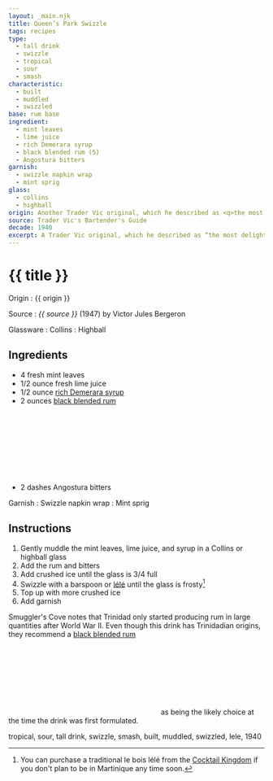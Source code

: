 ```yaml
---
layout: _main.njk
title: Queen’s Park Swizzle
tags: recipes
type:
  - tall drink
  - swizzle
  - tropical
  - sour
  - smash
characteristic:
  - built
  - muddled
  - swizzled
base: rum base
ingredient:
  - mint leaves
  - lime juice
  - rich Demerara syrup
  - black blended rum (5)
  - Angostura bitters
garnish: 
  - swizzle napkin wrap
  - mint sprig
glass:
  - collins
  - highball
origin: Another Trader Vic original, which he described as <q>the most delightful form of anesthesia given out today.</q> The drink is named named after the Queen's Park Hotel located in Trinidad's Port of Spain.
source: Trader Vic's Bartender's Guide
decade: 1940
excerpt: A Trader Vic original, which he described as “the most delightful form of anesthesia given out today.” The drink is named named after the Queen's Park Hotel located in Trinidad's Port of Spain.
---
```


<!-- markdownlint-disable MD025 -->
# {{ title }}
<!-- markdownlint-enable MD025 -->

Origin
  : {{ origin }}

Source
  : <cite><span data-pagefind-filter="Source">{{ source }}</span></cite> (1947) by  Victor Jules Bergeron

Glassware
  : <span data-pagefind-filter="Glassware">Collins</span>
  : <span data-pagefind-filter="Glassware">Highball</span>

## Ingredients

- 4 fresh mint leaves
- 1/2 ounce fresh lime juice
- 1/2 ounce [rich Demerara syrup](/mixes/2-1-simple-syrup)
- 2 ounces [black blended rum](/11-rum-black-blended/)<icon-l space="1em" class="bigger" label="(5)"><span class="with-icon"><svg class="icon"><use href="/assets/images/icons/circle-5.svg#circle-5"></use></svg></span></icon-l>
- 2 dashes Angostura bitters

Garnish
  : <span data-pagefind-filter="Garnish">Swizzle napkin wrap</span>
  : <span data-pagefind-filter="Garnish">Mint sprig</span>

## Instructions

1. Gently muddle the mint leaves, lime juice, and syrup in a Collins or highball glass
2. Add the rum and bitters
3. Add crushed ice until the glass is 3/4 full
4. Swizzle with a barspoon or <a href="https://www.uncommoncaribbean.com/martinique/uncommon-buy-le-bois-lele-the-authentic-caribbean-swizzle-stick/" target="_blank" rel="external noopener"><span lang="fr">lélé</span></a> until the glass is frosty[^1]
5. Top up with more crushed ice
6. Add garnish

[^1]: You can purchase a traditional <span lang="fr">le bois lélé</span> from the <a href="https://cocktailkingdom.com/products/swizzle-stick" target="_blank" rel="external noopener">Cocktail Kingdom</a> if you don't plan to be in Martinique any time soon.

<tiki-callout type="note">

  Smuggler's Cove notes that Trinidad only started producing rum in large quantities after World War II. Even though this drink has Trinidadian origins, they recommend a [black blended rum](/rums/11-rum-black-blended/)<icon-l space="1em" class="bigger" label="(5)"><span class="with-icon"><svg class="icon"><use href="/assets/images/icons/circle-5.svg#circle-5"></use></svg></span></icon-l><span class="after-icon"></span>as being the likely choice at the time the drink was first formulated.

</tiki-callout>

<div
  data-origin[0]="Trader Vic"
  data-origin[1]="Victor Bergeron"
  data-pagefind-filter="
    Origin[data-origin[0]],
    Origin[data-origin[1]]
  "
>
</div>

<div
  class="sr-only"
  data-cat[0]="Drink"
  data-type[0]="Tropical"
  data-type[1]="Sour"
  data-type[2]="Tall drink"
  data-type[3]="Smash"
  data-type[4]="Swizzle"
  data-char[0]="Built"
  data-char[1]="Muddled"
  data-char[2]="Swizzled"
  data-base[0]="Rum/Cane spirits"
  data-ingredient[0]="Mint leaves"
  data-ingredient[1]="Lime juice"
  data-ingredient[2]="Rich Demerara syrup"
  data-ingredient[3]="Black blended rum [5]"
  data-ingredient[4]="Angostura bitters"
  data-pantry[0]="Mint leaves"
  data-juice[0]="Lime juice"
  data-syrup[0]="Rich Demerara syrup"
  data-liquor[0]="Black blended rum [5]"
  data-bitters[0]="Angostura bitters"
  data-origin[0]="Trader Vic"
  data-origin[1]="Victor Bergeron"
  data-decade[0]="1940"
  data-pagefind-filter="
    Category[data-cat[0]],
    Type[data-type[0]],
    Type[data-type[1]],
    Type[data-type[2]],
    Type[data-type[3]],
    Type[data-type[4]],
    Characteristic[data-char[0]],
    Characteristic[data-char[1]],
    Characteristic[data-char[2]],
    Base[data-base[0]],
    Ingredient[data-ingredient[0]],
    Ingredient[data-ingredient[1]],
    Ingredient[data-ingredient[2]],
    Ingredient[data-ingredient[3]],
    Ingredient[data-ingredient[4]],
    Pantry[data-pantry[0]],
    Juice[data-juice[0]],
    Syrup[data-syrup[0]],
    Liquor[data-liquor[0]],
    Bitters[data-bitters[0]],
    Origin[data-origin[0]],
    Origin[data-origin[1]],
    Decade[data-decade[0]]
  "
>
</div>

<div class="keywords" aria-hidden>tropical, sour, tall drink, swizzle, smash, built, muddled, swizzled, lele, 1940</div>
